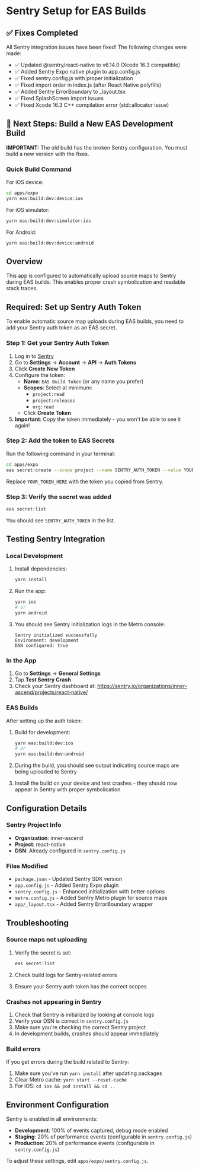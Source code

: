 # Sentry Setup for EAS Builds

## ✅ Fixes Completed

All Sentry integration issues have been fixed! The following changes were made:

- ✅ Updated @sentry/react-native to v6.14.0 (Xcode 16.3 compatible)
- ✅ Added Sentry Expo native plugin to app.config.js
- ✅ Fixed sentry.config.js with proper initialization
- ✅ Fixed import order in index.js (after React Native polyfills)
- ✅ Added Sentry ErrorBoundary to _layout.tsx
- ✅ Fixed SplashScreen import issues
- ✅ Fixed Xcode 16.3 C++ compilation error (std::allocator<const T> issue)

## 🚀 Next Steps: Build a New EAS Development Build

**IMPORTANT:** The old build has the broken Sentry configuration. You must build a new version with the fixes.

### Quick Build Command

For iOS device:
```bash
cd apps/expo
yarn eas:build:dev:device:ios
```

For iOS simulator:
```bash
yarn eas:build:dev:simulator:ios
```

For Android:
```bash
yarn eas:build:dev:device:android
```

## Overview

This app is configured to automatically upload source maps to Sentry during EAS builds. This enables proper crash symbolication and readable stack traces.

## Required: Set up Sentry Auth Token

To enable automatic source map uploads during EAS builds, you need to add your Sentry auth token as an EAS secret.

### Step 1: Get your Sentry Auth Token

1. Log in to [Sentry](https://sentry.io/)
2. Go to **Settings** → **Account** → **API** → **Auth Tokens**
3. Click **Create New Token**
4. Configure the token:
   - **Name**: `EAS Build Token` (or any name you prefer)
   - **Scopes**: Select at minimum:
     - `project:read`
     - `project:releases`
     - `org:read`
   - Click **Create Token**
5. **Important**: Copy the token immediately - you won't be able to see it again!

### Step 2: Add the token to EAS Secrets

Run the following command in your terminal:

```bash
cd apps/expo
eas secret:create --scope project --name SENTRY_AUTH_TOKEN --value YOUR_TOKEN_HERE
```

Replace `YOUR_TOKEN_HERE` with the token you copied from Sentry.

### Step 3: Verify the secret was added

```bash
eas secret:list
```

You should see `SENTRY_AUTH_TOKEN` in the list.

## Testing Sentry Integration

### Local Development

1. Install dependencies:
   ```bash
   yarn install
   ```

2. Run the app:
   ```bash
   yarn ios
   # or
   yarn android
   ```

3. You should see Sentry initialization logs in the Metro console:
   ```
   Sentry initialized successfully
   Environment: development
   DSN configured: true
   ```

### In the App

1. Go to **Settings** → **General Settings**
2. Tap **Test Sentry Crash**
3. Check your Sentry dashboard at: https://sentry.io/organizations/inner-ascend/projects/react-native/

### EAS Builds

After setting up the auth token:

1. Build for development:
   ```bash
   yarn eas:build:dev:ios
   # or
   yarn eas:build:dev:android
   ```

2. During the build, you should see output indicating source maps are being uploaded to Sentry

3. Install the build on your device and test crashes - they should now appear in Sentry with proper symbolication

## Configuration Details

### Sentry Project Info

- **Organization**: inner-ascend
- **Project**: react-native
- **DSN**: Already configured in `sentry.config.js`

### Files Modified

- `package.json` - Updated Sentry SDK version
- `app.config.js` - Added Sentry Expo plugin
- `sentry.config.js` - Enhanced initialization with better options
- `metro.config.js` - Added Sentry Metro plugin for source maps
- `app/_layout.tsx` - Added Sentry ErrorBoundary wrapper

## Troubleshooting

### Source maps not uploading

1. Verify the secret is set:
   ```bash
   eas secret:list
   ```

2. Check build logs for Sentry-related errors

3. Ensure your Sentry auth token has the correct scopes

### Crashes not appearing in Sentry

1. Check that Sentry is initialized by looking at console logs
2. Verify your DSN is correct in `sentry.config.js`
3. Make sure you're checking the correct Sentry project
4. In development builds, crashes should appear immediately

### Build errors

If you get errors during the build related to Sentry:

1. Make sure you've run `yarn install` after updating packages
2. Clear Metro cache: `yarn start --reset-cache`
3. For iOS: `cd ios && pod install && cd ..`

## Environment Configuration

Sentry is enabled in all environments:
- **Development**: 100% of events captured, debug mode enabled
- **Staging**: 20% of performance events (configurable in `sentry.config.js`)
- **Production**: 20% of performance events (configurable in `sentry.config.js`)

To adjust these settings, edit `apps/expo/sentry.config.js`.
